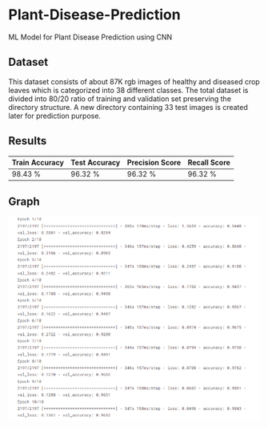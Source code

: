 # **Plant-Disease-Prediction**
ML Model for Plant Disease Prediction using CNN
## **Dataset** 
This dataset consists of about 87K rgb images of healthy and diseased crop leaves which is categorized into 38 different classes. The total dataset is divided into 80/20 ratio of training and validation set preserving the directory structure. A new directory containing 33 test images is created later for prediction purpose.
## **Results**

| Train Accuracy | Test Accuracy | Precision Score | Recall Score |
|--------------|--------------|----------|-------------|
|98.43 % |96.32 % |96.32 % |96.32 % |

## Graph
<p align="center">
  <img src="/Model Images/img1.png"/>
</p>
